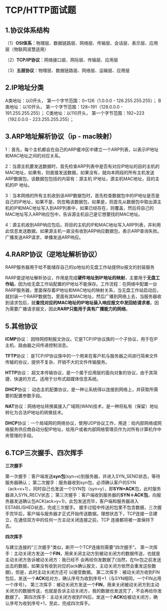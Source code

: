 # TCP/HTTP面试题

## 1.协议体系结构

（1）**OSI体系**：物理层、数据链路层、网络层、传输层、会话层、表示层、应用层（物联网淑慧适用）

（2）**TCP/IP协议**：网络接口层、网际层、传输层、应用层

（3）**五层协议**：物理层、数据链路层、网络层、运输层、应用层

## 2.IP地址分类

A类地址：以0开头， 第一个字节范围：0~126（1.0.0.0 - 126.255.255.255）；
B类地址：以10开头， 第一个字节范围：128~191（128.0.0.0 - 191.255.255.255）；
C类地址：以110开头， 第一个字节范围：192~223（192.0.0.0 - 223.255.255.255）；

## 3.ARP地址解析协议（ip - mac映射）

1：首先，每个主机都会在自己的ARP缓冲区中建立一个ARP列表，以表示IP地址和MAC地址之间的对应关系。

2：当源主机要发送数据时，首先检查ARP列表中是否有对应IP地址的目的主机的MAC地址，如果有，则直接发送数据，如果没有，就向本网段的所有主机发送ARP数据包，该数据包包括的内容有：源主机 IP地址，源主机MAC地址，目的主机的IP 地址。

3：当本网络的所有主机收到该ARP数据包时，首先检查数据包中的IP地址是否是自己的IP地址，如果不是，则忽略该数据包，如果是，则首先从数据包中取出源主机的IP和MAC地址写入到ARP列表中，如果已经存在，则覆盖，然后将自己的MAC地址写入ARP响应包中，告诉源主机自己是它想要找的MAC地址。

4：源主机收到ARP响应包后。将目的主机的IP和MAC地址写入ARP列表，并利用此信息发送数据。如果源主机一直没有收到ARP响应数据包，表示ARP查询失败。
广播发送ARP请求，单播发送ARP响应。

## 4.RARP协议（逆地址解析协议）

​	RARP服务器用于给不能储存自己的ip地址的无盘工作站提供ip报文的封装服务

​	RARP是逆地址解析协议，作用是完成**硬件地址到IP地址的映射**，主要用于**无盘工作站**，因为给无盘工作站配置的IP地址不能保存。工作流程：在网络中配置一台RARP服务器，里面保存着IP地址和MAC地址的映射关系，当无盘工作站启动后，就封装一个RARP数据包，里面有其MAC地址，然后广播到网络上去，当服务器收到请求包后，就**查找对应的MAC地址的IP地址装入响应报文中发回给请求者**。因为需要广播请求报文，因此**RARP只能用于具有广播能力的网络**。


## 5.其他协议

**ICMP**协议： 因特网控制报文协议。它是TCP/IP协议族的一个子协议，用于在IP主机、路由器之间传递控制消息。

**TFTP**协议： 是TCP/IP协议族中的一个用来在客户机与服务器之间进行简单文件传输的协议，提供不复杂、开销不大的文件传输服务。

**HTTP**协议： 超文本传输协议，是一个属于应用层的面向对象的协议，由于其简捷、快速的方式，适用于分布式超媒体信息系统。

**DHCP**协议： 动态主机配置协议，是一种让系统得以连接到网络上，并获取所需要的配置参数手段。

**NAT**协议：网络地址转换属接入广域网(WAN)技术，是一种将私有（保留）地址转化为合法IP地址的转换技术。

**DHCP**协议：一个局域网的网络协议，使用UDP协议工作，用途：给内部网络或网络服务供应商自动分配IP地址，给用户或者内部网络管理员作为对所有计算机作中央管理的手段。

## 6.TCP三次握手、四次挥手

**三次握手**

第一次握手：客户端发送**syn包**(syn=x)到服务器，并进入SYN_SEND状态，等待服务器确认；
第二次握手：服务器收到syn包，必须确认客户的SYN（ack=x+1），同时自己也发送一个SYN包（syn=y），即**SYN+ACK**包，此时服务器进入SYN_RECV状态；
第三次握手：客户端收到服务器的**SYN＋ACK包**，向服务器发送确认包ACK(ack=y+1)，此包发送完毕，客户端和服务器进入ESTABLISHED状态，完成三次握手。
握手过程中传送的包里不包含数据，三次握手完毕后，客户端与服务器才正式开始传送数据。理想状态下，TCP连接一旦建立，在通信双方中的任何一方主动关闭连接之前，TCP 连接都将被一直保持下去。

**四次挥手**

与建立连接的“三次握手”类似，断开一个TCP连接则需要“四次握手”。
第一次挥手：主动关闭方发送一个**FIN**，用来关闭主动方到被动关闭方的数据传送，也就是主动关闭方告诉被动关闭方：我已经不 会再给你发数据了(当然，在fin包之前发送出去的数据，如果没有收到对应的ack确认报文，主动关闭方依然会重发这些数据)，但是，此时主动关闭方还可 以接受数据。
第二次挥手：被动关闭方收到FIN包后，发送一个**ACK**给对方，确认序号为收到序号+1（与SYN相同，一个FIN占用一个序号）。
第三次挥手：被动关闭方发送一个**FIN**，用来关闭被动关闭方到主动关闭方的数据传送，也就是告诉主动关闭方，我的数据也发送完了，不会再给你发数据了。
第四次挥手：主动关闭方收到FIN后，发送一个**ACK**给被动关闭方，确认序号为收到序号+1，至此，完成四次挥手。